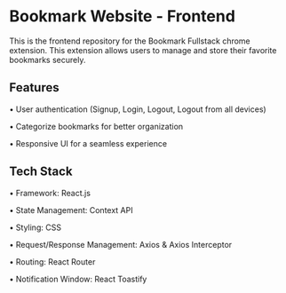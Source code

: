 # Bookmark Website - Frontend

This is the frontend repository for the Bookmark Fullstack chrome extension. This extension allows users to manage and store their favorite bookmarks securely.

## Features

•  User authentication (Signup, Login, Logout, Logout from all devices)

•  Categorize bookmarks for better organization

•  Responsive UI for a seamless experience

## Tech Stack

•  Framework: React.js

•  State Management: Context API

•  Styling: CSS

•  Request/Response Management: Axios & Axios Interceptor

•  Routing: React Router

•  Notification Window: React Toastify